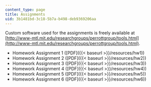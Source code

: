 ```yaml
---
content_type: page
title: Assignments
uid: 3b1481bd-3c18-5b7a-b498-deb9369206aa
---
```


Custom software used for the assignments is freely available at  
[http://www-mtl.mit.edu/researchgroups/perrottgroup/tools.html](http://www-mtl.mit.edu/researchgroups/perrottgroup/tools.html).

*   Homework Assignment 1 ([PDF]({{< baseurl >}}/resources/hw1))
*   Homework Assignment 2 ([PDF]({{< baseurl >}}/resources/hw2))
*   Homework Assignment 3 ([PDF]({{< baseurl >}}/resources/hw3))
*   Homework Assignment 4 ([PDF]({{< baseurl >}}/resources/hw4))
*   Homework Assignment 5 ([PDF]({{< baseurl >}}/resources/hw5))
*   Homework Assignment 6 ([PDF]({{< baseurl >}}/resources/hw6))